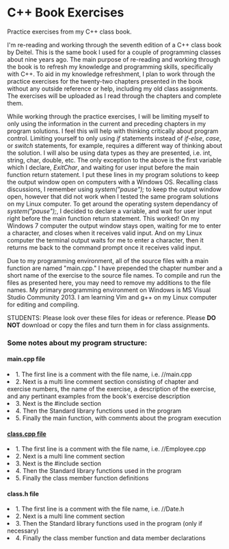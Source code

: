 # C++ Book Exercises
Practice exercises from my C++ class book.

I'm re-reading and working through the seventh edition of a C++ class book by Deitel. This is the same book I used for a couple of programming classes about nine years ago. The main purpose of re-reading and working through the book is to refresh my knowledge and programming skills, specifically with C++. To aid in my knowledge refreshment, I plan to work through the practice exercises for the twenty-two chapters presented in the book without any outside reference or help, including my old class assignments. The exercises will be uploaded as I read through the chapters and complete them. 

While working through the practice exercises, I will be limiting myself to only using the information in the current and preceding chapters in my program solutions. I feel this will help with thinking critically about program control. Limiting yourself to only using <i>if</i> statements instead of <i>if-else</i>, <i>case</i>, or <i>switch</i> statements, for example, requires a different way of thinking about the solution. I will also be using data types as they are presented, i.e. int, string, char, double, etc. The only exception to the above is the first variable which I declare, <i>ExitChar</i>, and waiting for user input before the main function return statement. I put these lines in my program solutions to keep the output window open on computers with a Windows OS. Recalling class discussions, I remember using <i>system("pause");</i> to keep the output window open, however that did not work when I tested the same program solutions on my Linux computer. To get around the operating system dependancy of <i>system("pause");</i>, I decided to declare a variable, and wait for user input right before the main function return statement. This worked! On my Windows 7 computer the output window stays open, waiting for me to enter a character, and closes when it receives valid input. And on my Linux computer the terminal output waits for me to enter a character, then it returns me back to the command prompt once it receives valid input.

Due to my programming environment, all of the source files with a main function are named "main.cpp." I have prepended the chapter number and a short name of the exercise to the source file names. To compile and run the files as presented here, you may need to remove my additions to the file names. My primary programming environment on Windows is MS Visual Studio Community 2013. I am learning Vim and g++ on my Linux computer for editing and compiling. 

STUDENTS: Please look over these files for ideas or reference. Please <b>DO NOT</b> download or copy the files and turn them in for class assignments. 

<h3>Some notes about my program structure:</h3>
 <h4> main.cpp file </h4>
  <li>1. The first line is a comment with the file name, i.e. //main.cpp
  <li>2. Next is a multi line comment section consisting of chapter and exercise numbers, the name of the exercise, a description of the
     exercise, and any pertinant examples from the book's exercise description
  <li>3. Next is the #include section
  <li>4. Then the Standard library functions used in the program
  <li>5. Finally the main function, with comments about the program execution
  
  <h4><u>class.cpp file</u></h4>
  <li>1. The first line is a comment with the file name, i.e. //Employee.cpp
  <li>2. Next is a multi line comment section
  <li>3. Next is the #include section
  <li>4. Then the Standard library functions used in the program
  <li>5. Finally the class member function definitions
  
  <h4>class.h file</h4>
  <li>1. The first line is a comment with the file name, i.e. //Date.h
  <li>2. Next is a multi line comment section
  <li>3. Then the Standard library functions used in the program (only if necessary)
  <li>4. Finally the class member function and data member declarations
